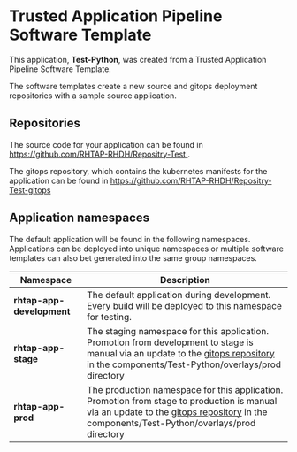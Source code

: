 # Trusted Application Pipeline Software Template

This application, **Test-Python**, was created from a Trusted Application Pipeline Software Template.

The software templates create a new source and gitops deployment repositories with a sample source application. 

## Repositories

The source code for your application can be found in [https://github.com/RHTAP-RHDH/Repositry-Test ](https://github.com/RHTAP-RHDH/Repositry-Test ).
 
The gitops repository, which contains the kubernetes manifests for the application can be found in 
[https://github.com/RHTAP-RHDH/Repositry-Test-gitops ](https://github.com/RHTAP-RHDH/Repositry-Test-gitops ) 

## Application namespaces 

The default application will be found in the following namespaces. Applications can be deployed into unique namespaces or multiple software templates can also bet generated into the same group namespaces.  

|  Namespace   |  Description   |  
| -------- | -------- |   
| **rhtap-app-development** | The default application during development. Every build will be deployed to this namespace for testing. | 
| **rhtap-app-stage** | The staging namespace for this application. Promotion from development to stage is manual via an update to the [gitops repository](https://github.com/RHTAP-RHDH/Repositry-Test-gitops ) in the components/Test-Python/overlays/prod directory |  
| **rhtap-app-prod** | The production namespace for this application. Promotion from stage to production is manual via an update to the [gitops repository](https://github.com/RHTAP-RHDH/Repositry-Test-gitops ) in the components/Test-Python/overlays/prod directory | 